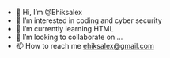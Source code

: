 - 👋 Hi, I’m @Ehiksalex
- 👀 I’m interested in coding and cyber security 
- 🌱 I’m currently learning HTML 
- 💞️ I’m looking to collaborate on ...
- 📫 How to reach me ehiksalex@gmail.com 

<!---
Ehiksalex/Ehiksalex is a ✨ special ✨ repository because its `README.md` (this file) appears on your GitHub profile.
You can click the Preview link to take a look at your changes.
--->
